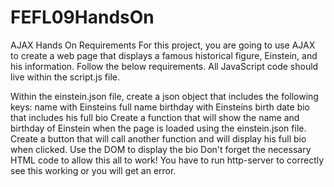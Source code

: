 # FEFL09HandsOn
AJAX Hands On
Requirements
For this project, you are going to use AJAX to create a web page that displays a famous historical figure, Einstein, and his information. Follow the below requirements. All JavaScript code should live within the script.js file.

Within the einstein.json file, create a json object that includes the following keys:
name with Einsteins full name
birthday with Einsteins birth date
bio that includes his full bio
Create a function that will show the name and birthday of Einstein when the page is loaded using the einstein.json file.
Create a button that will call another function and will display his full bio when clicked.
Use the DOM to display the bio
Don't forget the necessary HTML code to allow this all to work!
You have to run http-server to correctly see this working or you will get an error.
